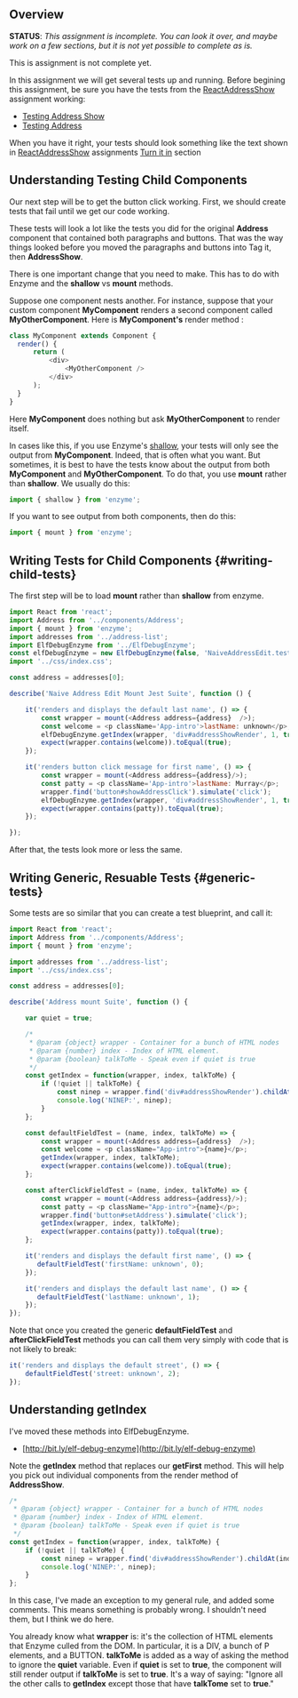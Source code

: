 ## Overview

**STATUS**: _This assignment is incomplete. You can look it over, and maybe work on a few sections, but it is not yet possible to complete as is._

This is assignment is not complete yet.

In this assignment we will get several tests up and running. Before begining this assignment, be sure you have the tests from the [ReactAddressShow][ras] assignment working:

- [Testing Address Show][tas]
- [Testing Address][ta]

When you have it right, your tests should look something like the text shown in [ReactAddressShow][ras] assignments [Turn it in][rast] section

## Understanding Testing Child Components

Our next step will be to get the button click working. First, we should create tests that fail until we get our code working.

These tests will look a lot like the tests you did for the original **Address** component that contained both paragraphs and buttons. That was the way things looked before you moved the paragraphs and buttons into Tag it, then **AddressShow**.

There is one important change that you need to make. This has to do with Enzyme and the **shallow** vs **mount** methods.

Suppose one component nests another. For instance, suppose that your custom component **MyComponent** renders a second component called **MyOtherComponent**. Here is **MyComponent&#39;s** render method :

```javascript
class MyComponent extends Component {
  render() {
      return (
          <div>
              <MyOtherComponent />
          </div>
      );
  }
}
```

Here **MyComponent** does nothing but ask **MyOtherComponent** to render itself.

In cases like this, if you use Enzyme&#39;s [shallow][enzsh], your tests will only see the output from **MyComponent**. Indeed, that is often what you want. But sometimes, it is best to have the tests know about the output from both **MyComponent** and **MyOtherComponent**. To do that, you use **mount** rather than **shallow**. We usually do this:

```javascript
import { shallow } from 'enzyme';
```

If you want to see output from both components, then do this:

```javascript
import { mount } from 'enzyme';
```

[enzsh]:https://github.com/airbnb/enzyme/blob/master/docs/api/shallow.md

## Writing Tests for Child Components {#writing-child-tests}

The first step will be to load **mount** rather than **shallow** from enzyme.

```javascript
import React from 'react';
import Address from '../components/Address';
import { mount } from 'enzyme';
import addresses from '../address-list';
import ElfDebugEnzyme from '../ElfDebugEnzyme';
const elfDebugEnzyme = new ElfDebugEnzyme(false, 'NaiveAddressEdit.test.js');
import '../css/index.css';

const address = addresses[0];

describe('Naive Address Edit Mount Jest Suite', function () {

    it('renders and displays the default last name', () => {
        const wrapper = mount(<Address address={address}  />);
        const welcome = <p className='App-intro'>lastName: unknown</p>;
        elfDebugEnzyme.getIndex(wrapper, 'div#addressShowRender', 1, true);
        expect(wrapper.contains(welcome)).toEqual(true);
    });

    it('renders button click message for first name', () => {
        const wrapper = mount(<Address address={address}/>);
        const patty = <p className='App-intro'>lastName: Murray</p>;
        wrapper.find('button#showAddressClick').simulate('click');
        elfDebugEnzyme.getIndex(wrapper, 'div#addressShowRender', 1, true);
        expect(wrapper.contains(patty)).toEqual(true);
    });

});
```

After that, the tests look more or less the same.

## Writing Generic, Resuable Tests {#generic-tests}

Some tests are so similar that you can create a test blueprint, and call it:

```javascript
import React from 'react';
import Address from '../components/Address';
import { mount } from 'enzyme';

import addresses from '../address-list';
import '../css/index.css';

const address = addresses[0];

describe('Address mount Suite', function () {

    var quiet = true;

    /*
     * @param {object} wrapper - Container for a bunch of HTML nodes
     * @param {number} index - Index of HTML element.
     * @param {boolean} talkToMe - Speak even if quiet is true
     */
    const getIndex = function(wrapper, index, talkToMe) {
        if (!quiet || talkToMe) {
            const ninep = wrapper.find('div#addressShowRender').childAt(index).debug();
            console.log('NINEP:', ninep);
        }
    };

    const defaultFieldTest = (name, index, talkToMe) => {
        const wrapper = mount(<Address address={address}  />);
        const welcome = <p className="App-intro">{name}</p>;
        getIndex(wrapper, index, talkToMe);
        expect(wrapper.contains(welcome)).toEqual(true);
    };

    const afterClickFieldTest = (name, index, talkToMe) => {
        const wrapper = mount(<Address address={address}/>);
        const patty = <p className="App-intro">{name}</p>;
        wrapper.find('button#setAddress').simulate('click');
        getIndex(wrapper, index, talkToMe);
        expect(wrapper.contains(patty)).toEqual(true);
    };

    it('renders and displays the default first name', () => {
       defaultFieldTest('firstName: unknown', 0);
    });

    it('renders and displays the default last name', () => {
       defaultFieldTest('lastName: unknown', 1);
    });
});

```

Note that once you created the generic **defaultFieldTest** and **afterClickFieldTest** methods you can call them very simply with code that is not likely to break:

```javascript
it('renders and displays the default street', () => {
    defaultFieldTest('street: unknown', 2);
});
```

## Understanding getIndex

I've moved these methods into ElfDebugEnzyme.

- [http://bit.ly/elf-debug-enzyme](http://bit.ly/elf-debug-enzyme)

Note the **getIndex** method that replaces our **getFirst** method. This will help you pick out individual components from the render method of **AddressShow**.

```javascript
/*
 * @param {object} wrapper - Container for a bunch of HTML nodes
 * @param {number} index - Index of HTML element.
 * @param {boolean} talkToMe - Speak even if quiet is true
 */
const getIndex = function(wrapper, index, talkToMe) {
    if (!quiet || talkToMe) {
        const ninep = wrapper.find('div#addressShowRender').childAt(index).debug();
        console.log('NINEP:', ninep);
    }
};
```

In this case, I've made an exception to my general rule, and added some comments. This means something is probably wrong. I shouldn't need them, but I think we do here.

You already know what **wrapper** is: it's the collection of HTML elements that Enzyme culled from the DOM. In particular, it is a DIV, a bunch of P elements, and a BUTTON. **talkToMe** is added as a way of asking the method to ignore the **quiet** variable. Even if **quiet** is set to **true**, the component will still render output if **talkToMe** is set to **true**. It's a way of saying: "Ignore all the other calls to **getIndex** except those that have **talkTome** set to **true**."

<!-- LINKS -->

[ras]: http://www.ccalvert.net/books/CloudNotes/Assignments/React/ReactAddressShow.html
[rast]:http://www.ccalvert.net/books/CloudNotes/Assignments/React/ReactAddressShow.html#turn-it-in
[tas]: http://www.ccalvert.net/books/CloudNotes/Assignments/React/ReactAddressShow.html#testing-address-show
[ta]: http://www.ccalvert.net/books/CloudNotes/Assignments/React/ReactAddressShow.html#testing-address
